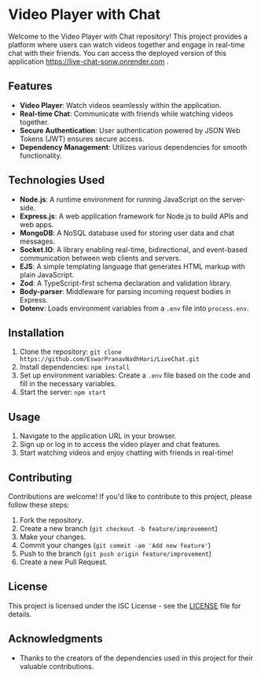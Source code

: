 # Video Player with Chat

Welcome to the Video Player with Chat repository! This project provides a platform where users can watch videos together and engage in real-time chat with their friends.
You can access the deployed version of this application https://live-chat-sonw.onrender.com .

## Features

- **Video Player**: Watch videos seamlessly within the application.
- **Real-time Chat**: Communicate with friends while watching videos together.
- **Secure Authentication**: User authentication powered by JSON Web Tokens (JWT) ensures secure access.
- **Dependency Management**: Utilizes various dependencies for smooth functionality.

## Technologies Used

- **Node.js**: A runtime environment for running JavaScript on the server-side.
- **Express.js**: A web application framework for Node.js to build APIs and web apps.
- **MongoDB**: A NoSQL database used for storing user data and chat messages.
- **Socket.IO**: A library enabling real-time, bidirectional, and event-based communication between web clients and servers.
- **EJS**: A simple templating language that generates HTML markup with plain JavaScript.
- **Zod**: A TypeScript-first schema declaration and validation library.
- **Body-parser**: Middleware for parsing incoming request bodies in Express.
- **Dotenv**: Loads environment variables from a `.env` file into `process.env`.

## Installation

1. Clone the repository: `git clone https://github.com/EswarPranavNadhHari/LiveChat.git`
2. Install dependencies: `npm install`
3. Set up environment variables: Create a `.env` file based on the code and fill in the necessary variables.
4. Start the server: `npm start`

## Usage

1. Navigate to the application URL in your browser.
2. Sign up or log in to access the video player and chat features.
3. Start watching videos and enjoy chatting with friends in real-time!

## Contributing

Contributions are welcome! If you'd like to contribute to this project, please follow these steps:

1. Fork the repository.
2. Create a new branch (`git checkout -b feature/improvement`)
3. Make your changes.
4. Commit your changes (`git commit -am 'Add new feature'`)
5. Push to the branch (`git push origin feature/improvement`)
6. Create a new Pull Request.

## License

This project is licensed under the ISC License - see the [LICENSE](https://github.com/EswarPranavNadhHari/LiveChat/blob/main/LICENSE) file for details.

## Acknowledgments

- Thanks to the creators of the dependencies used in this project for their valuable contributions.
